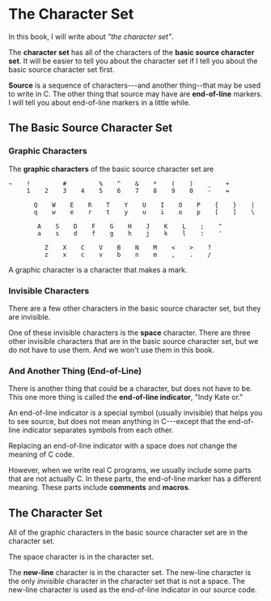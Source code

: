 The Character Set
=================

In this book, I will write about _"the character set"_.

The **character set** has all of the characters of the **basic source character set**.
It will be easier to tell you about the character set
if I tell you about the basic source character set first.

**Source** is a sequence of characters---and another thing--that may be used to write in C.
The other thing that source may have are **end-of-line** markers.
I will tell you about end-of-line markers in a little while.

The Basic Source Character Set
------------------------------

### Graphic Characters

The **graphic characters** of the basic source character set are

    ~    !         #         %    ^    &    *    (    )    _    +
         1    2    3    4    5    6    7    8    9    0    -    =

           Q    W    E    R    T    Y    U    I    O    P    {    }    |
           q    w    e    r    t    y    u    i    o    p    [    ]    \

            A    S    D    F    G    H    J    K    L    ;    "
            a    s    d    f    g    h    j    k    l    :    '

              Z    X    C    V    B    N    M    <    >    ?
              z    x    c    v    b    n    m    ,    .    /

A graphic character is a character that makes a mark.

### Invisible Characters

There are a few other characters in the basic source character set, but they are invisible.

One of these invisible characters is the **space** character.
There are three other invisible characters that are in the basic source character set,
but we do not have to use them.
And we won't use them in this book.

### And Another Thing (End-of-Line)

There is another thing that could be a character, but does not have to be.
This one more thing is called the **end-of-line indicator**,
"Indy Kate or."

An end-of-line indicator is a special symbol (usually invisible) that helps you to see source, but does not mean anything in C---except that the end-of-line indicator separates symbols from each other.

Replacing an end-of-line indicator with a space does not change the meaning of C code.

However, when we write real C programs, we usually include some parts that are not actually C.
In these parts, the end-of-line marker has a different meaning.
These parts include **comments** and **macros**.

The Character Set
-----------------

All of the graphic characters in the basic source character set are in the character set.

The space character is in the character set.

The **new-line** character is in the character set.
The new-line character is the only _invisible_ character in the character set that is not a space.
The new-line character is used as the end-of-line indicator in our source code.
